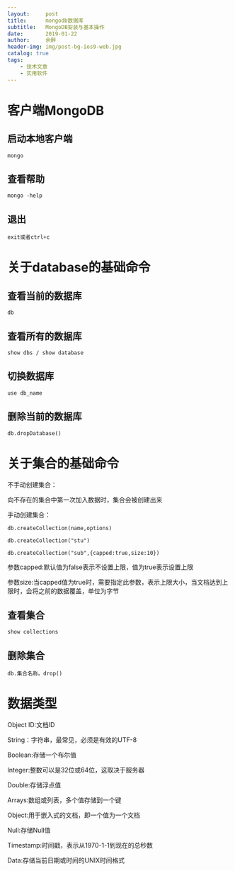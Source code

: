 ```yaml
---
layout:     post
title:      mongodb数据库
subtitle:   MongoDB安装与基本操作
date:       2019-01-22
author:     余醉
header-img: img/post-bg-ios9-web.jpg
catalog: true
tags:
    - 技术文章
    - 实用软件
---
```


# 客户端MongoDB

## 启动本地客户端

    mongo
    
## 查看帮助

    mongo -help
    
## 退出

    exit或者ctrl+c
    
# 关于database的基础命令

## 查看当前的数据库
    
    db

## 查看所有的数据库

    show dbs / show database
    
## 切换数据库    

    use db_name
    
## 删除当前的数据库

    db.dropDatabase()
    
# 关于集合的基础命令

不手动创建集合：

向不存在的集合中第一次加入数据时，集合会被创建出来

手动创建集合：

    db.createCollection(name,options)
    
    db.createCollection("stu")
    
    db.createCollection("sub",{capped:true,size:10})
    
参数capped:默认值为false表示不设置上限，值为true表示设置上限

参数size:当capped值为true时，需要指定此参数，表示上限大小，当文档达到上限时，会将之前的数据覆盖，单位为字节

## 查看集合

    show collections
    
## 删除集合

    db.集合名称。drop()
    
# 数据类型

Object ID:文档ID

String：字符串，最常见，必须是有效的UTF-8

Boolean:存储一个布尔值

Integer:整数可以是32位或64位，这取决于服务器

Double:存储浮点值

Arrays:数组或列表，多个值存储到一个键

Object:用于嵌入式的文档，即一个值为一个文档

Null:存储Null值

Timestamp:时间戳，表示从1970-1-1到现在的总秒数

Data:存储当前日期或时间的UNIX时间格式


    
    
